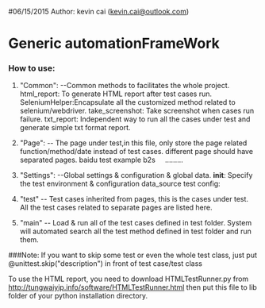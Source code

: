 #06/15/2015
Author: kevin cai (kevin.cai@outlook.com)
# Generic automationFrameWork
### How to use:

1. "Common":  --Common methods to facilitates the whole project.
html_report: To generate HTML report after test cases run.
SeleniumHelper:Encapsulate all the customized method related to selenium/webdriver.
take_screenshot: Take screenshot when cases run failure.
txt_report: Independent way to run all the cases under test and generate simple txt format report.

2. "Page": -- The page under test,in this file, only store the page related function/method/date instead of test cases. different page should have separated pages.
baidu  test example
b2s      .........

3. "Settings": --Global settings & configuration & global data.
__init__: Specify the test environment & configuration
data_source
test config:

4. "test" -- Test cases inherited from pages, this is the cases under test.
All the test cases related to separate pages are listed here.

5. "main"  -- Load & run all of the test cases defined in test folder.
System will automated search all the test method defined in test folder and run them.

###Note:
If you want to skip some test or even the whole test class, just put @unittest.skip("description") in front of test case/test class

To use the HTML report, you need to download HTMLTestRunner.py from http://tungwaiyip.info/software/HTMLTestRunner.html then put this file to lib folder of your python installation directory.
